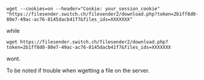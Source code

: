

`wget --cookies=on --header="Cookie: your_session_cookie" "https://filesender.switch.ch/filesender2/download.php?token=2b1ff8d0-80e7-49ac-ac76-8145dacb41f7&files_ids=XXXXXXX"`

while 

`wget https://filesender.switch.ch/filesender2/download.php?token=2b1ff8d0-80e7-49ac-ac76-8145dacb41f7&files_ids=XXXXXXX`

wont.

To be noted if trouble when wgetting a file on the server.